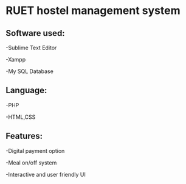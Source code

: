 # RUET hostel management system

## Software used:
-Sublime Text Editor

-Xampp

-My SQL Database


## Language:

-PHP

-HTML,CSS

## Features:

-Digital payment option

-Meal on/off system

-Interactive and user friendly UI
